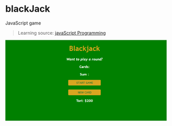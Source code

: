# blackJack
JavaScript game

> Learning source: [javaScript Programming](https://www.youtube.com/watch?v=jS4aFq5-91M&ab_channel=freeCodeCamp.org)

![blackJack](bj.png)
